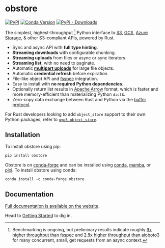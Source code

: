# obstore

[![PyPI][pypi_badge]][pypi_link]
[![Conda Version][conda_version_badge]][conda_version]
[![PyPI - Downloads][pypi-img]][pypi-link]

[pypi_badge]: https://badge.fury.io/py/obstore.svg
[pypi_link]: https://pypi.org/project/obstore/
[conda_version_badge]: https://img.shields.io/conda/vn/conda-forge/obstore.svg
[conda_version]: https://prefix.dev/channels/conda-forge/packages/obstore
[pypi-img]: https://img.shields.io/pypi/dm/obstore
[pypi-link]: https://pypi.org/project/obstore/

The simplest, highest-throughput [^1] Python interface to [S3][s3], [GCS][gcs], [Azure Storage][azure_storage], & other S3-compliant APIs, powered by Rust.

[s3]: https://aws.amazon.com/s3/
[gcs]: https://cloud.google.com/storage
[azure_storage]: https://learn.microsoft.com/en-us/azure/storage/common/storage-introduction

- Sync and async API with **full type hinting**.
- **Streaming downloads** with configurable chunking.
- **Streaming uploads** from files or async or sync iterators.
- **Streaming list**, with no need to paginate.
- Automatic [**multipart uploads**](https://docs.aws.amazon.com/AmazonS3/latest/userguide/mpuoverview.html) for large file objects.
- Automatic **credential refresh** before expiration.
- File-like object API and [fsspec](https://github.com/fsspec/filesystem_spec) integration.
- Easy to install with **no required Python dependencies**.
- Optionally return list results in [Apache Arrow](https://arrow.apache.org/) format, which is faster and more memory-efficient than materializing Python `dict`s.
- Zero-copy data exchange between Rust and Python via the [buffer protocol](https://jakevdp.github.io/blog/2014/05/05/introduction-to-the-python-buffer-protocol/).

For Rust developers looking to add `object_store` support to their own Python packages, refer to [`pyo3-object_store`](https://docs.rs/pyo3-object_store/latest/pyo3_object_store/).

[^1]: Benchmarking is ongoing, but preliminary results indicate roughly [9x higher throughput than fsspec](https://github.com/geospatial-jeff/pyasyncio-benchmark/blob/fe8f290cb3282dcc3bc96cae06ed5f90ad326eff/test_results/cog_header_results.csv) and [2.8x higher throughput than aioboto3](https://github.com/geospatial-jeff/pyasyncio-benchmark/blob/40e67509a248c5102a6b1608bcb9773295691213/test_results/20250218_results/ec2_m5/aggregated_results.csv) for many concurrent, small, get requests from an async context.

## Installation

To install obstore using pip:

```sh
pip install obstore
```

Obstore is on [conda-forge](https://prefix.dev/channels/conda-forge/packages/obstore) and can be installed using [conda](https://docs.conda.io), [mamba](https://mamba.readthedocs.io/), or [pixi](https://pixi.sh/). To install obstore using conda:

```
conda install -c conda-forge obstore
```

## Documentation

[Full documentation is available on the website](https://developmentseed.org/obstore).

Head to [Getting Started](https://developmentseed.org/obstore/latest/getting-started/) to dig in.
